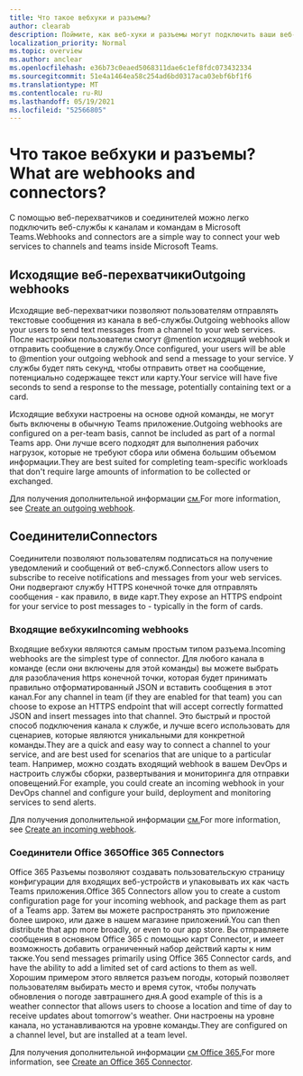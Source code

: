 ```yaml
---
title: Что такое вебхуки и разъемы?
author: clearab
description: Поймите, как веб-хуки и разъемы могут подключить ваши веб-сервисы к Teams клиента.
localization_priority: Normal
ms.topic: overview
ms.author: anclear
ms.openlocfilehash: e36b73c0eaed5068311dae6c1ef8fdc073432334
ms.sourcegitcommit: 51e4a1464ea58c254ad6bd0317aca03ebf6bf1f6
ms.translationtype: MT
ms.contentlocale: ru-RU
ms.lasthandoff: 05/19/2021
ms.locfileid: "52566805"
---
```

# <a name="what-are-webhooks-and-connectors"></a><span data-ttu-id="21ada-103">Что такое вебхуки и разъемы?</span><span class="sxs-lookup"><span data-stu-id="21ada-103">What are webhooks and connectors?</span></span>

<span data-ttu-id="21ada-104">С помощью веб-перехватчиков и соединителей можно легко подключить веб-службы к каналам и командам в Microsoft Teams.</span><span class="sxs-lookup"><span data-stu-id="21ada-104">Webhooks and connectors are a simple way to connect your web services to channels and teams inside Microsoft Teams.</span></span> 

## <a name="outgoing-webhooks"></a><span data-ttu-id="21ada-105">Исходящие веб-перехватчики</span><span class="sxs-lookup"><span data-stu-id="21ada-105">Outgoing webhooks</span></span>

<span data-ttu-id="21ada-106">Исходящие веб-перехватчики позволяют пользователям отправлять текстовые сообщения из канала в веб-службы.</span><span class="sxs-lookup"><span data-stu-id="21ada-106">Outgoing webhooks allow your users to send text messages from a channel to your web services.</span></span> <span data-ttu-id="21ada-107">После настройки пользователи смогут @mention исходящий webhook и отправить сообщение в службу.</span><span class="sxs-lookup"><span data-stu-id="21ada-107">Once configured, your users will be able to @mention your outgoing webhook and send a message to your service.</span></span> <span data-ttu-id="21ada-108">У службы будет пять секунд, чтобы отправить ответ на сообщение, потенциально содержащее текст или карту.</span><span class="sxs-lookup"><span data-stu-id="21ada-108">Your service will have five seconds to send a response to the message, potentially containing text or a card.</span></span>

<span data-ttu-id="21ada-109">Исходящие вебхуки настроены на основе одной команды, не могут быть включены в обычную Teams приложение.</span><span class="sxs-lookup"><span data-stu-id="21ada-109">Outgoing webhooks are configured on a per-team basis, cannot be included as part of a normal Teams app.</span></span> <span data-ttu-id="21ada-110">Они лучше всего подходят для выполнения рабочих нагрузок, которые не требуют сбора или обмена большим объемом информации.</span><span class="sxs-lookup"><span data-stu-id="21ada-110">They are best suited for completing team-specific workloads that don't require large amounts of information to be collected or exchanged.</span></span>

<span data-ttu-id="21ada-111">Для получения дополнительной информации [см.](~/webhooks-and-connectors/how-to/add-outgoing-webhook.md)</span><span class="sxs-lookup"><span data-stu-id="21ada-111">For more information, see [Create an outgoing webhook](~/webhooks-and-connectors/how-to/add-outgoing-webhook.md).</span></span>

## <a name="connectors"></a><span data-ttu-id="21ada-112">Соединители</span><span class="sxs-lookup"><span data-stu-id="21ada-112">Connectors</span></span>

<span data-ttu-id="21ada-113">Соединители позволяют пользователям подписаться на получение уведомлений и сообщений от веб-служб.</span><span class="sxs-lookup"><span data-stu-id="21ada-113">Connectors allow users to subscribe to receive notifications and messages from your web services.</span></span> <span data-ttu-id="21ada-114">Они подвергают службу HTTPS конечной точке для отправлять сообщения - как правило, в виде карт.</span><span class="sxs-lookup"><span data-stu-id="21ada-114">They expose an HTTPS endpoint for your service to post messages to - typically in the form of cards.</span></span>

### <a name="incoming-webhooks"></a><span data-ttu-id="21ada-115">Входящие вебхуки</span><span class="sxs-lookup"><span data-stu-id="21ada-115">Incoming webhooks</span></span>

<span data-ttu-id="21ada-116">Входящие вебхуки являются самым простым типом разъема.</span><span class="sxs-lookup"><span data-stu-id="21ada-116">Incoming webhooks are the simplest type of connector.</span></span> <span data-ttu-id="21ada-117">Для любого канала в команде (если они включены для этой команды) вы можете выбрать для разоблачения https конечной точки, которая будет принимать правильно отформатированный JSON и вставить сообщения в этот канал.</span><span class="sxs-lookup"><span data-stu-id="21ada-117">For any channel in team (if they are enabled for that team) you can choose to expose an HTTPS endpoint that will accept correctly formatted JSON and insert messages into that channel.</span></span> <span data-ttu-id="21ada-118">Это быстрый и простой способ подключения канала к службе, и лучше всего использовать для сценариев, которые являются уникальными для конкретной команды.</span><span class="sxs-lookup"><span data-stu-id="21ada-118">They are a quick and easy way to connect a channel to your service, and are best used for scenarios that are unique to a particular team.</span></span> <span data-ttu-id="21ada-119">Например, можно создать входящий webhook в вашем DevOps и настроить службы сборки, развертывания и мониторинга для отправки оповещений.</span><span class="sxs-lookup"><span data-stu-id="21ada-119">For example, you could create an incoming webhook in your DevOps channel and configure your build, deployment and monitoring services to send alerts.</span></span>

<span data-ttu-id="21ada-120">Для получения дополнительной информации [см.](~/webhooks-and-connectors/how-to/add-incoming-webhook.md)</span><span class="sxs-lookup"><span data-stu-id="21ada-120">For more information, see [Create an incoming webhook](~/webhooks-and-connectors/how-to/add-incoming-webhook.md).</span></span>

### <a name="office-365-connectors"></a><span data-ttu-id="21ada-121">Соединители Office 365</span><span class="sxs-lookup"><span data-stu-id="21ada-121">Office 365 Connectors</span></span>

<span data-ttu-id="21ada-122">Office 365 Разъемы позволяют создавать пользовательскую страницу конфигурации для входящих веб-устройств и упаковывать их как часть Teams приложения.</span><span class="sxs-lookup"><span data-stu-id="21ada-122">Office 365 Connectors allow you to create a custom configuration page for your incoming webhook, and package them as part of a Teams app.</span></span> <span data-ttu-id="21ada-123">Затем вы можете распространять это приложение более широко, или даже в нашем магазине приложений.</span><span class="sxs-lookup"><span data-stu-id="21ada-123">You can then distribute that app more broadly, or even to our app store.</span></span> <span data-ttu-id="21ada-124">Вы отправляете сообщения в основном Office 365 с помощью карт Connector, и имеет возможность добавить ограниченный набор действий карты к ним также.</span><span class="sxs-lookup"><span data-stu-id="21ada-124">You send messages primarily using Office 365 Connector cards, and have the ability to add a limited set of card actions to them as well.</span></span> <span data-ttu-id="21ada-125">Хорошим примером этого является разъем погоды, который позволяет пользователям выбирать место и время суток, чтобы получать обновления о погоде завтрашнего дня.</span><span class="sxs-lookup"><span data-stu-id="21ada-125">A good example of this is a weather connector that allows users to choose a location and time of day to receive updates about tomorrow's weather.</span></span> <span data-ttu-id="21ada-126">Они настроены на уровне канала, но устанавливаются на уровне команды.</span><span class="sxs-lookup"><span data-stu-id="21ada-126">They are configured on a channel level, but are installed at a team level.</span></span>

<span data-ttu-id="21ada-127">Для получения дополнительной информации [см Office 365.](~/webhooks-and-connectors/how-to/connectors-creating.md)</span><span class="sxs-lookup"><span data-stu-id="21ada-127">For more information, see [Create an Office 365 Connector](~/webhooks-and-connectors/how-to/connectors-creating.md).</span></span>
